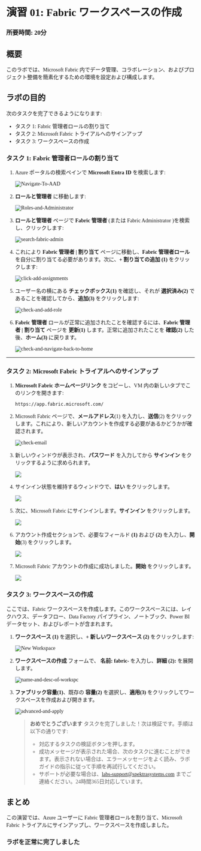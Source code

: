 <div style="font-family: 'Meiryo'"> 

# 演習 01: Fabric ワークスペースの作成

### 所要時間: 20分

## 概要

このラボでは、Microsoft Fabric 内でデータ管理、コラボレーション、およびプロジェクト整備を簡素化するための環境を設定および構成します。

## ラボの目的

次のタスクを完了できるようになります:

- タスク 1: Fabric 管理者ロールの割り当て
- タスク 2: Microsoft Fabric トライアルへのサインアップ
- タスク 3: ワークスペースの作成

### タスク 1: Fabric 管理者ロールの割り当て

1. Azure ポータルの検索ペインで **Microsoft Entra ID** を検索します:

   ![Navigate-To-AAD](./Images/ws/entra01.png)

2. **ロールと管理者** に移動します:

   ![Roles-and-Administrator](./Images/f-1.png)

3. **ロールと管理者** ページで **Fabric 管理者** (または Fabric Administrator )を検索し、クリックします:

   ![search-fabric-admin](./Images/ws/entra020.png)

4. これにより **Fabric 管理者 | 割り当て** ページに移動し、**Fabric 管理者ロール** を自分に割り当てる必要があります。次に、**+ 割り当ての追加 (1)** をクリックします:

   ![click-add-assignments](./Images/ws/004.png)

5. ユーザー名の横にある **チェックボックス(1)** を確認し、それが **選択済み(2)** であることを確認してから、**追加(3)** をクリックします:

   ![check-and-add-role](./Images/ws/005.png)

6. **Fabric 管理者** ロールが正常に追加されたことを確認するには、**Fabric 管理者 | 割り当て** ページを **更新(1)** します。正常に追加されたことを **確認(2)** した後、**ホーム(3)** に戻ります。

   ![check-and-navigate-back-to-home](./Images/ws/006.png)

----

### タスク 2: Microsoft Fabric トライアルへのサインアップ

1. **Microsoft Fabric ホームページリンク** をコピーし、VM 内の新しいタブでこのリンクを開きます:

   ```
   https://app.fabric.microsoft.com/
   ```


2. Microsoft Fabric ページで、**メールアドレス**(1) を入力し、**送信**(2) をクリックします。これにより、新しいアカウントを作成する必要があるかどうかが確認されます。

   ![check-email](./Images/ws/fabric-email.png)


3. 新しいウィンドウが表示され、**パスワード** を入力してから **サインイン** をクリックするように求められます。

   ![](./Images/ws/fabric-sign-in-pass.png)

4. サインイン状態を維持するウィンドウで、**はい** をクリックします。

   ![](./Images/ws/fabric-stay-sign-in.png)


5. 次に、Microsoft Fabric にサインインします。**サインイン** をクリックします。

   ![](./Images/ws/fabric-sign-in.png)

6. アカウント作成セクションで、必要なフィールド **(1)** および **(2)** を入力し、**開始**(3) をクリックします。

   ![](./Images/ws/fabric-get-started.png)

7. Microsoft Fabric アカウントの作成に成功しました。**開始** をクリックします。

   ![](./Images/ws/fabric-get-started-01.png)

### タスク 3: ワークスペースの作成

ここでは、Fabric ワークスペースを作成します。このワークスペースには、レイクハウス、データフロー、Data Factory パイプライン、ノートブック、Power BI データセット、およびレポートが含まれます。

1. **ワークスペース (1)** を選択し、**+ 新しいワークスペース (2)** をクリックします:

    ![New Workspace](./Images/ws/workspace.png)

2. **ワークスペースの作成** フォームで、 **名前:** **fabric-<inject key="DeploymentID" enableCopy="false"/>** を入力し、**詳細 (2):** を展開します。
   
   ![name-and-desc-of-workspc](./Images/ws/workspace01.png)

3. **ファブリック容量(1)**、既存の **容量(2)** を選択し、**適用(3)** をクリックしてワークスペースを作成および開きます。

   ![advanced-and-apply](./Images/ws/advanced-and-apply.png)

    <validation step="796cb471-1103-4bc8-8e98-9e6dd3e8c025" />

    > **おめでとうございます** タスクを完了しました！次は検証です。手順は以下の通りです:
    > - 対応するタスクの検証ボタンを押します。
    > - 成功メッセージが表示された場合、次のタスクに進むことができます。表示されない場合は、エラーメッセージをよく読み、ラボガイドの指示に従って手順を再試行してください。
    > - サポートが必要な場合は、labs-support@spektrasystems.com までご連絡ください。24時間365日対応しています。

## まとめ

この演習では、Azure ユーザーに Fabric 管理者ロールを割り当て、Microsoft Fabric トライアルにサインアップし、ワークスペースを作成しました。

### ラボを正常に完了しました

</div>
